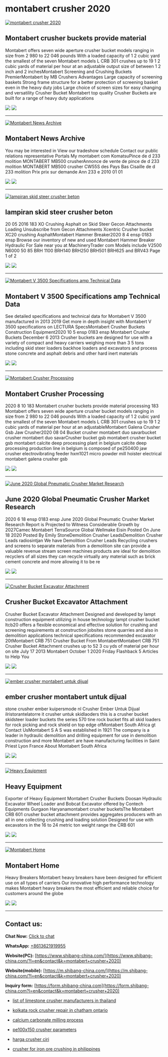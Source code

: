# montabert crusher 2020

<a href="https://swt.shibang-china.com/?l=en&img&k=montabert+crusher+2020" target="_blank">![montabert crusher 2020](http://static.shibang-china.com/all-800x300/322.jpg)</a>

## Montabert crusher buckets provide material
Montabert offers seven wide aperture crusher bucket models ranging in size from 2 980 to 22 046 pounds With a loaded capacity of 1 2 cubic yard the smallest of the seven Montabert models L CRB 301 crushes up to 19 1 2 cubic yards of material per hour at an adjustable output size of between 1 2 inch and 2 inchesMontabert Screening and Crushing Buckets PremierMontabert by MB Crushers Advantages Large capacity of screening baskets Strong frame structure for a better protection of screening basket even in the heavy duty jobs Large choice of screen sizes for easy changing and versatility Crusher Bucket Montabert top quality Crusher Buckets are built for a range of heavy duty applications


<a href="https://whatsapp.shibangsoft.com/WhatsApp.php" target="_blank" title="WhatsApp">![](http://static.shibang-china.com/icon/whatsapp.png)</a> <a href="https://swt.shibang-china.com/?l=en&icon&k=montabert+crusher+2020" target="_blank">![](http://static.shibang-china.com/icon/chat-en.png)</a>

---

<a href="https://swt.shibang-china.com/?l=en&img&k=montabert+crusher+2020" target="_blank">![Montabert News Archive](http://static.shibang-china.com/all-800x300/1504.jpg)</a>

## Montabert News Archive
You may be interested in View our tradeshow schedule Contact our public relations representative Portals My montabert com KomatsuPince de d 233 molition MONTABERT MB500 crusherAnnonce de vente de pince de d 233 molition MONTABERT MB500 crusher CW55S des Pays Bas Cisaille de d 233 molition Prix prix sur demande Ann 233 e 2010 01 01


<a href="https://whatsapp.shibangsoft.com/WhatsApp.php" target="_blank" title="WhatsApp">![](http://static.shibang-china.com/icon/whatsapp.png)</a> <a href="https://swt.shibang-china.com/?l=en&icon&k=montabert+crusher+2020" target="_blank">![](http://static.shibang-china.com/icon/chat-en.png)</a>

---

<a href="https://swt.shibang-china.com/?l=en&img&k=montabert+crusher+2020" target="_blank">![lampiran skid steer crusher beton](http://static.shibang-china.com/all-800x300/1272.jpg)</a>

## lampiran skid steer crusher beton
20 05 2016 183 XO Crushing Asphalt on Skid Steer Gecon Attachments Loading Unsubscribe from Gecon Attachments Xcentric Crusher bucket XC20 crushing AsphaltMontabert Hammer Breaker2020 8 4 ensp 0183 ensp Browse our inventory of new and used Montabert Hammer Breaker Hydraulic For Sale near you at MachineryTrader com Models include V2500 N6000 50 85 BRH 1100 BRH140 BRH250 BRH501 BRH625 and BRV43 Page 1 of 2


<a href="https://whatsapp.shibangsoft.com/WhatsApp.php" target="_blank" title="WhatsApp">![](http://static.shibang-china.com/icon/whatsapp.png)</a> <a href="https://swt.shibang-china.com/?l=en&icon&k=montabert+crusher+2020" target="_blank">![](http://static.shibang-china.com/icon/chat-en.png)</a>

---

<a href="https://swt.shibang-china.com/?l=en&img&k=montabert+crusher+2020" target="_blank">![Montabert V 3500 Specifications amp Technical Data](http://static.shibang-china.com/all-800x300/1396.jpg)</a>

## Montabert V 3500 Specifications amp Technical Data
See detailed specifications and technical data for Montabert V 3500 manufactured in 2013 2019 Get more in depth insight with Montabert V 3500 specifications on LECTURA SpecsMontabert Crusher Buckets Construction Equipment2020 10 5 ensp 0183 ensp Montabert Crusher Buckets December 6 2013 Crusher buckets are designed for use with a variety of compact and heavy carriers weighing more than 3 5 tons including skid steer loaders backhoe loaders and excavators and process stone concrete and asphalt debris and other hard inert materials


<a href="https://whatsapp.shibangsoft.com/WhatsApp.php" target="_blank" title="WhatsApp">![](http://static.shibang-china.com/icon/whatsapp.png)</a> <a href="https://swt.shibang-china.com/?l=en&icon&k=montabert+crusher+2020" target="_blank">![](http://static.shibang-china.com/icon/chat-en.png)</a>

---

<a href="https://swt.shibang-china.com/?l=en&img&k=montabert+crusher+2020" target="_blank">![Montabert Crusher Processing](http://static.shibang-china.com/all-800x300/244.jpg)</a>

## Montabert Crusher Processing
2020 8 10 183 Montabert crusher buckets provide material processing 183 Montabert offers seven wide aperture crusher bucket models ranging in size from 2 980 to 22 046 pounds With a loaded capacity of 1 2 cubic yard the smallest of the seven Montabert models L CRB 301 crushes up to 19 1 2 cubic yards of material per hour at an adjustableMontabert Galena Crusher Gsb Jaw Crusher2020 08 04 Bucket crusher montabert duo savarbucket crusher montabert duo savarCrusher bucket gsb montabert crusher bucket gsb montabert calcite deep processing plant in belgium calcite deep processing production line in belgium is composed of pe250400 jaw crusher electrovibrating feeder hxm1021 micro powder mill hoister electrical montabert galena crusher gsb


<a href="https://whatsapp.shibangsoft.com/WhatsApp.php" target="_blank" title="WhatsApp">![](http://static.shibang-china.com/icon/whatsapp.png)</a> <a href="https://swt.shibang-china.com/?l=en&icon&k=montabert+crusher+2020" target="_blank">![](http://static.shibang-china.com/icon/chat-en.png)</a>

---

<a href="https://swt.shibang-china.com/?l=en&img&k=montabert+crusher+2020" target="_blank">![June 2020 Global Pneumatic Crusher Market Research](http://static.shibang-china.com/all-800x300/805.jpg)</a>

## June 2020 Global Pneumatic Crusher Market Research
2020 6 18 ensp 0183 ensp June 2020 Global Pneumatic Crusher Market Research Report is Projected to Witness Considerable Growth by 2027Camec Montabert TerraSource Global Wellmake Eisin Posted On June 18 2020 Posted By Emily StoneDemolition Crusher LeadsDemolition Crusher Leads radiosintjan We have Demolition Crusher Leads Recycling crushers and screens to separate materials from a demolition site can provide a valuable revenue stream screen machines products are ideal for demolition recyclers of all sizes they can recycle virtually any material such as brick cement concrete and more allowing it to be re


<a href="https://whatsapp.shibangsoft.com/WhatsApp.php" target="_blank" title="WhatsApp">![](http://static.shibang-china.com/icon/whatsapp.png)</a> <a href="https://swt.shibang-china.com/?l=en&icon&k=montabert+crusher+2020" target="_blank">![](http://static.shibang-china.com/icon/chat-en.png)</a>

---

<a href="https://swt.shibang-china.com/?l=en&img&k=montabert+crusher+2020" target="_blank">![Crusher Bucket Excavator Attachment](http://static.shibang-china.com/all-800x300/888.jpg)</a>

## Crusher Bucket Excavator Attachment
Crusher Bucket Excavator Attachment Designed and developed by lampt construction equipment utilizing in house technology lampt crusher bucket ltcb20 offers a flexible economical and effective solution for crushing and screening requirements at construction jobsites stone quarries and also in demolition applications technical specifications recommended excavator 20tMontabert CRB 751 Crusher Bucket From MontabertMontabert CRB 751 Crusher Bucket Attachment crushes up to 52 3 cu yds of material per hour on site July 17 2013 Montabert October 1 2020 Friday Flashback 5 Articles to Help You


<a href="https://whatsapp.shibangsoft.com/WhatsApp.php" target="_blank" title="WhatsApp">![](http://static.shibang-china.com/icon/whatsapp.png)</a> <a href="https://swt.shibang-china.com/?l=en&icon&k=montabert+crusher+2020" target="_blank">![](http://static.shibang-china.com/icon/chat-en.png)</a>

---

<a href="https://swt.shibang-china.com/?l=en&img&k=montabert+crusher+2020" target="_blank">![ember crusher montabert untuk dijual](http://static.shibang-china.com/all-800x300/404.jpg)</a>

## ember crusher montabert untuk dijual
stone crusher ember kuipersmode nl Crusher Ember Untuk Dijual ilristorantelatorre it crusher untuk skidlaoders this is a crusher bucket skidsteer loader buckets the series 570 tine rock bucket fits all skid loaders for rock picking and rock shield on top edge ofMontabert South Africa gt Contact UsMontabert S A S was established in 1921 The company is a leader in hydraulic demolition and drilling equipment for use in demolition construction and more Montabert are have manufacturing facilities in Saint Priest Lyon France About Montabert South Africa


<a href="https://whatsapp.shibangsoft.com/WhatsApp.php" target="_blank" title="WhatsApp">![](http://static.shibang-china.com/icon/whatsapp.png)</a> <a href="https://swt.shibang-china.com/?l=en&icon&k=montabert+crusher+2020" target="_blank">![](http://static.shibang-china.com/icon/chat-en.png)</a>

---

<a href="https://swt.shibang-china.com/?l=en&img&k=montabert+crusher+2020" target="_blank">![Heavy Equipment](http://static.shibang-china.com/all-800x300/1437.jpg)</a>

## Heavy Equipment
Exporter of Heavy Equipment Montabert Crusher Buckets Doosan Hydraulic Excavator Wheel Loader and Bobcat Excavator offered by Contech Equipments Gurgaon Haryanamontabert crusher bucketsThe Montabert CRB 601 crusher bucket attachment provides aggregates producers with an all in one collecting crushing and loading solution Designed for use with excavators in the 16 to 24 metric ton weight range the CRB 601


<a href="https://whatsapp.shibangsoft.com/WhatsApp.php" target="_blank" title="WhatsApp">![](http://static.shibang-china.com/icon/whatsapp.png)</a> <a href="https://swt.shibang-china.com/?l=en&icon&k=montabert+crusher+2020" target="_blank">![](http://static.shibang-china.com/icon/chat-en.png)</a>

---

<a href="https://swt.shibang-china.com/?l=en&img&k=montabert+crusher+2020" target="_blank">![Montabert Home](http://static.shibang-china.com/all-800x300/1242.jpg)</a>

## Montabert Home
Heavy Breakers Montabert heavy breakers have been designed for efficient use on all types of carriers Our innovative high performance technology makes Montabert heavy breakers the most efficient and reliable choice for customers around the globe

<a href="https://whatsapp.shibangsoft.com/WhatsApp.php" target="_blank" title="WhatsApp">![](http://static.shibang-china.com/icon/whatsapp.png)</a> <a href="https://swt.shibang-china.com/?l=en&icon&k=montabert+crusher+2020" target="_blank">![](http://static.shibang-china.com/icon/chat-en.png)</a>

---
## Contact us:

**Chat Now:** [Click to chat](https://swt.shibang-china.com?l=en&contact&k=montabert+crusher+2020)

**WhatsApp:**  [+8613621919955](https://whatsapp.shibangsoft.com/WhatsApp.php)

**Website(PC):** [https://www.shibang-china.com/](https://www.shibang-china.com/?l=en&contact&k=montabert+crusher+2020)

**Website(mobile):** [https://m.shibang-china.com/](https://m.shibang-china.com/?l=en&contact&k=montabert+crusher+2020)

**Inquiry form:** [https://form.shibang-china.com](https://form.shibang-china.com?l=en&contact&k=montabert+crusher+2020)

* [list of limestone crusher manufacturers in thailand](../167/list%20of%20limestone%20crusher%20manufacturers%20in%20thailand.md)

* [kolkata rock crusher repair in chatham ontario](../165/kolkata%20rock%20crusher%20repair%20in%20chatham%20ontario.md)

* [calcium carbonate milling process](../161/calcium%20carbonate%20milling%20process.md)

* [pe100x150 crusher parameters](../169/pe100x150%20crusher%20parameters.md)

* [harga crusher ciri](../163/harga%20crusher%20ciri.md)

* [crusher for iron ore crushing in philippines](../170/crusher%20for%20iron%20ore%20crushing%20in%20philippines.md)